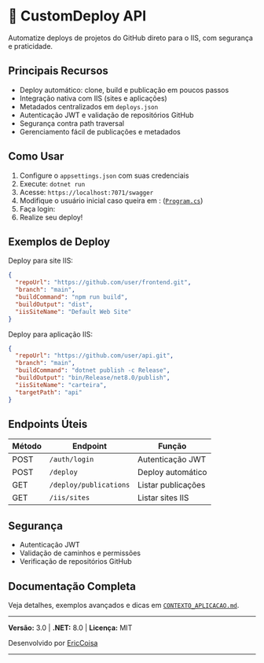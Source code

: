 # 🚀 CustomDeploy API

Automatize deploys de projetos do GitHub direto para o IIS, com segurança e praticidade.

## Principais Recursos

- Deploy automático: clone, build e publicação em poucos passos
- Integração nativa com IIS (sites e aplicações)
- Metadados centralizados em `deploys.json`
- Autenticação JWT e validação de repositórios GitHub
- Segurança contra path traversal
- Gerenciamento fácil de publicações e metadados

## Como Usar

1. Configure o `appsettings.json` com suas credenciais
2. Execute: `dotnet run`
3. Acesse: `https://localhost:7071/swagger`
4. Modifique o usuário inicial caso queira em : ([`Program.cs`](./Program.cs))
5. Faça login:  
6. Realize seu deploy!

## Exemplos de Deploy

Deploy para site IIS:
```json
{
  "repoUrl": "https://github.com/user/frontend.git",
  "branch": "main",
  "buildCommand": "npm run build",
  "buildOutput": "dist",
  "iisSiteName": "Default Web Site"
}
```

Deploy para aplicação IIS:
```json
{
  "repoUrl": "https://github.com/user/api.git",
  "branch": "main",
  "buildCommand": "dotnet publish -c Release",
  "buildOutput": "bin/Release/net8.0/publish",
  "iisSiteName": "carteira",
  "targetPath": "api"
}
```

## Endpoints Úteis

| Método | Endpoint                | Função                       |
|--------|-------------------------|------------------------------|
| POST   | `/auth/login`           | Autenticação JWT             |
| POST   | `/deploy`               | Deploy automático            |
| GET    | `/deploy/publications`  | Listar publicações           |
| GET    | `/iis/sites`            | Listar sites IIS             |

## Segurança

- Autenticação JWT
- Validação de caminhos e permissões
- Verificação de repositórios GitHub

## Documentação Completa

Veja detalhes, exemplos avançados e dicas em [`CONTEXTO_APLICACAO.md`](./CONTEXTO_APLICACAO.md).

---

**Versão:** 3.0 | **.NET:** 8.0 | **Licença:** MIT

Desenvolvido por [EricCoisa](https://github.com/EricCoisa)

---